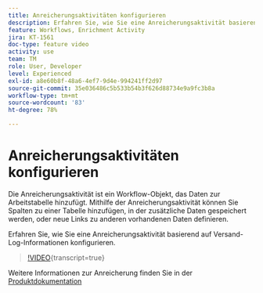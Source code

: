 ```yaml
---
title: Anreicherungsaktivitäten konfigurieren
description: Erfahren Sie, wie Sie eine Anreicherungsaktivität basierend auf Versand-Log-Informationen konfigurieren.
feature: Workflows, Enrichment Activity
jira: KT-1561
doc-type: feature video
activity: use
team: TM
role: User, Developer
level: Experienced
exl-id: a8e60b8f-48a6-4ef7-9d4e-994241ff2d97
source-git-commit: 35e036486c5b533b54b3f626d88734e9a9fc3b8a
workflow-type: tm+mt
source-wordcount: '83'
ht-degree: 78%

---
```


# Anreicherungsaktivitäten konfigurieren

Die Anreicherungsaktivität ist ein Workflow-Objekt, das Daten zur Arbeitstabelle hinzufügt. Mithilfe der Anreicherungsaktivität können Sie Spalten zu einer Tabelle hinzufügen, in der zusätzliche Daten gespeichert werden, oder neue Links zu anderen vorhandenen Daten definieren.

Erfahren Sie, wie Sie eine Anreicherungsaktivität basierend auf Versand-Log-Informationen konfigurieren.

>[!VIDEO](https://video.tv.adobe.com/v/25193?quality=12&learn=on){transcript=true}

Weitere Informationen zur Anreicherung finden Sie in der [Produktdokumentation](https://experienceleague.adobe.com/docs/campaign-classic/using/automating-with-workflows/targeting-activities/enrichment.html?lang=de)
